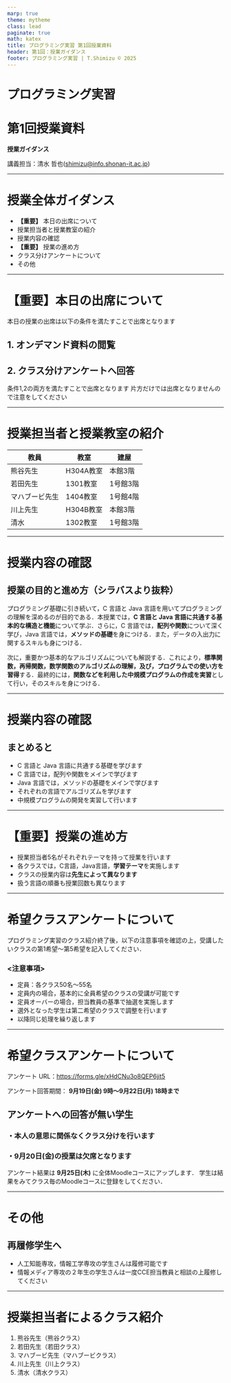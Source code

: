 ```yaml
---
marp: true
theme: mytheme
class: lead
paginate: true
math: katex
title: プログラミング実習 第1回授業資料
header: 第1回：授業ガイダンス
footer: プログラミング実習 | T.Shimizu © 2025
---
```


# プログラミング実習
# 第1回授業資料
**授業ガイダンス**

講義担当：清水 哲也(shimizu@info.shonan-it.ac.jp)

---

# 授業全体ガイダンス

- **【重要】** 本日の出席について
- 授業担当者と授業教室の紹介
- 授業内容の確認
- **【重要】** 授業の進め方
- クラス分けアンケートについて
- その他

---

# 【重要】本日の出席について

本日の授業の出席は以下の条件を満たすことで出席となります

## 1. オンデマンド資料の閲覧
## 2. クラス分けアンケートへ回答

条件1,2の両方を満たすことで出席となります
片方だけでは出席となりませんので注意をしてください


---

# 授業担当者と授業教室の紹介

|      教員      |   教室    |   建屋   |
| -------------- | --------- | -------- |
| 熊谷先生       | H304A教室 | 本館3階  |
| 若田先生       | 1301教室  | 1号館3階 |
| マハブービ先生 | 1404教室  | 1号館4階 |
| 川上先生       | H304B教室 | 本館3階  |
| 清水           | 1302教室  | 1号館3階 |


---

# 授業内容の確認

## 授業の目的と進め方（シラバスより抜粋）

プログラミング基礎に引き続いて，C 言語と Java 言語を用いてプログラミングの理解を深めるのが目的である．本授業では，**C 言語と Java 言語に共通する基本的な構造と機能**について学ぶ．さらに，C 言語では，**配列や関数**について深く学び，Java 言語では，**メソッドの基礎**を身につける．また，データの入出力に関するスキルも身につける．

次に，重要かつ基本的なアルゴリズムについても解説する．これにより，**標準関数，再帰関数，数学関数のアルゴリズムの理解，及び，プログラムでの使い方を習得**する．最終的には，**関数などを利用した中規模プログラムの作成を実習**として行い，そのスキルを身につける．

---

# 授業内容の確認

## まとめると

- C 言語と Java 言語に共通する基礎を学びます
- C 言語では，配列や関数をメインで学びます
- Java 言語では，メソッドの基礎をメインで学びます
- それぞれの言語でアルゴリズムを学びます
- 中規模プログラムの開発を実習して行います

---

# 【重要】授業の進め方

- 授業担当者5名がそれぞれテーマを持って授業を行います
- 各クラスでは，C言語，Java言語，**学習テーマ**を実施します
- クラスの授業内容は**先生によって異なります**
- 扱う言語の順番も授業回数も異なります

---

# 希望クラスアンケートについて

プログラミング実習のクラス紹介終了後，以下の注意事項を確認の上，受講したいクラスの第1希望〜第5希望を記入してください．

### <注意事項>
- 定員：各クラス50名〜55名
- 定員内の場合，基本的に全員希望のクラスの受講が可能です
- 定員オーバーの場合，担当教員の基準で抽選を実施します
- 選外となった学生は第二希望のクラスで調整を行います
- 以降同じ処理を繰り返します

---

# 希望クラスアンケートについて

アンケート URL：https://forms.gle/xHdCNu3o8QEP6jit5

アンケート回答期間： **9月19日(金) 9時〜9月22日(月) 18時まで**

## アンケートへの回答が無い学生
### ・本人の意思に関係なくクラス分けを行います
### ・9月20日(金)の授業は欠席となります

アンケート結果は **9月25日(木)** に全体Moodleコースにアップします．
学生は結果をみてクラス毎のMoodleコースに登録をしてください．

---

# その他

## 再履修学生へ

- 人工知能専攻，情報工学専攻の学生さんは履修可能です
- 情報メディア専攻の２年生の学生さんは一度CCE担当教員と相談の上履修してください

---

# 授業担当者によるクラス紹介

1. 熊谷先生（熊谷クラス）
2. 若田先生（若田クラス）
3. マハブービ先生（マハブービクラス）
4. 川上先生（川上クラス）
5. 清水（清水クラス）